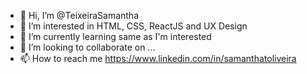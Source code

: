 - 👋 Hi, I’m @TeixeiraSamantha
- 👀 I’m interested in HTML, CSS, ReactJS and UX Design
- 🌱 I’m currently learning same as I'm interested
- 💞️ I’m looking to collaborate on ...
- 📫 How to reach me https://www.linkedin.com/in/samanthatoliveira

<!---
TeixeiraSamantha/TeixeiraSamantha is a ✨ special ✨ repository because its `README.md` (this file) appears on your GitHub profile.
You can click the Preview link to take a look at your changes.
--->
